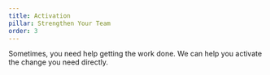 ```yaml
---
title: Activation
pillar: Strengthen Your Team
order: 3
---
```

Sometimes, you need help getting the work done. We can help you activate the change you need directly.